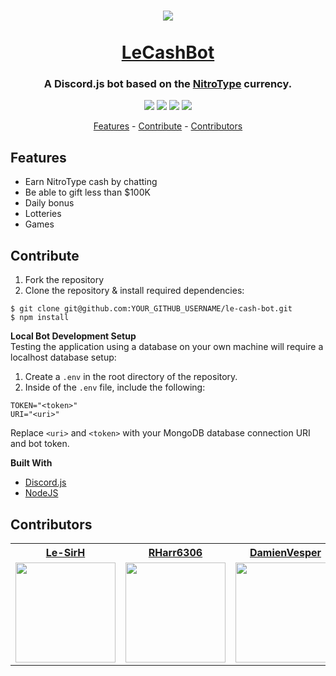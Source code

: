 <h1 align="center">
  <img src="https://www.nitrotype.com/dist/site/images/pages/store/huge-ball-o-cash.png" align="center" />
  <br><br>
  <a href="https://discordapp.com/api/oauth2/authorize?client_id=689231388909633607&permissions=8&scope=bot">LeCashBot</a>
</h1>
<h3 align="center">
  A Discord.js bot based on the <a href="https://www.nitrotype.com/">NitroType</a> currency.
</h3>
<p align="center">
  <img src="https://img.shields.io/discord/689241652916912138?style=flat-square">
  <img src="https://img.shields.io/github/contributors/TheTypingMatch/le-cash-bot?style=flat-square">
  <img src="https://img.shields.io/github/repo-size/TheTypingMatch/le-cash-bot?style=flat-square">
  <img src="https://img.shields.io/github/v/release/TheTypingMatch/le-cash-bot?include_prereleases&style=flat-square">
</p>
<p align="center">
  <a href="#features">Features</a>
  <span>-</span>
  <a href="#contribute">Contribute</a>
  <span>-</span>
  <a href="#contributors">Contributors</a>
</p>

## Features
- Earn NitroType cash by chatting
- Be able to gift less than $100K
- Daily bonus
- Lotteries
- Games

## Contribute
1. Fork the repository
2. Clone the repository & install required dependencies:
```
$ git clone git@github.com:YOUR_GITHUB_USERNAME/le-cash-bot.git
$ npm install
```

**Local Bot Development Setup**
<br>
Testing the application using a database on your own machine will require a localhost database setup:

1. Create a `.env` in the root directory of the repository.
2. Inside of the `.env` file, include the following:
```
TOKEN="<token>"
URI="<uri>"
```
Replace `<uri>` and `<token>` with your MongoDB database connection URI and bot token.

**Built With**
- [Discord.js](https://discord.js.org/#/)
- [NodeJS](https://nodejs.org/en/)

## Contributors
<table>
  <tr>
    <th><a href="https://github.com/Le-SirH">Le-SirH</a></th>
    <th><a href="https://github.com/RHarr6306">RHarr6306</a></th>
    <th><a href="https://github.com/DamienVesper">DamienVesper</a></th>
    <th><a href="https://github.com/techdude1-dev">techdude1-dev</a></th>
    <th><a href="https://github.com/valkyrienyanko">valkyrienyanko</a></th>
  </tr>
  <tr>
    <td><img width="160" src="https://avatars3.githubusercontent.com/u/46948579?s=460&v=4"></td>
    <td><img width="160" src="https://avatars2.githubusercontent.com/u/55287042?s=460&v=4"></td>
    <td><img width="160" src="https://avatars3.githubusercontent.com/u/34838468?s=400&v=4"></td>
    <td><img width="160" src="https://avatars2.githubusercontent.com/u/52178694?s=460&u=f059bd53f361aac4a57f0f88344ab401ca025f9d&v=4"></td>
    <td><img width="160" src="https://avatars2.githubusercontent.com/u/6277739?s=400&u=26cf9cce6417172cde64b0e02ecc594c5f4eecc2&v=4"></td>
  </tr>
</table>
